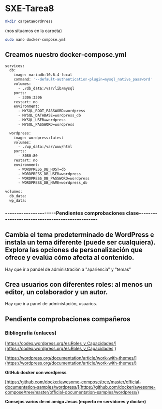 # SXE-Tarea8

```bash
mkdir carpetaWordPress
```
(nos situamos en la carpeta)

```bash
sudo nano docker-compose.yml
```
## Creamos nuestro docker-compose.yml
```bash
services:
  db:
    image: mariadb:10.6.4-focal
    command: '--default-authentication-plugin=mysql_native_password'
    volumes:
      - ./db_data:/var/lib/mysql
    ports:
      - 3306:3306
    restart: no
    environment:
      - MYSQL_ROOT_PASSWORD=wordpress
      - MYSQL_DATABASE=wordpress_db
      - MYSQL_USER=wordpress
      - MYSQL_PASSWORD=wordpress

  wordpress:
    image: wordpress:latest
    volumes:
      - ./wp_data:/var/www/html
    ports:
      - 8080:80
    restart: no
    environment:
      - WORDPRESS_DB_HOST=db
      - WORDPRESS_DB_USER=wordpress
      - WORDPRESS_DB_PASSWORD=wordpress
      - WORDPRESS_DB_NAME=wordpress_db

volumes:
  db_data:
  wp_data:

```

### ----------------------Pendientes comprobaciones clase------------------------------------------------

## Cambia el tema predeterminado de WordPress e instala un tema diferente (puede ser cualquiera). Explora las opciones de personalización que ofrece y evalúa cómo afecta al contenido.
Hay que ir a pandel de administración a "apariencia" y "temas"

## Crea usuarios con diferentes roles: al menos un editor, un colaborador y un autor.
Hay que ir a panel de administación, usuarios.

## Pendiente comprobaciones compañeros










### Bibliografía (enlaces)

[https://codex.wordpress.org/es:Roles_y_Capacidades/](https://codex.wordpress.org/es:Roles_y_Capacidades
)

[https://wordpress.org/documentation/article/work-with-themes/](https://wordpress.org/documentation/article/work-with-themes/)

**GitHub docker con wordpress**

[https://github.com/docker/awesome-compose/tree/master/official-documentation-samples/wordpress/](https://github.com/docker/awesome-compose/tree/master/official-documentation-samples/wordpress/)

**Consejos varios de mi amigo Jesus (experto en servidores y docker)**








